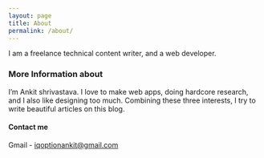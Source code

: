 ```yaml
---
layout: page
title: About
permalink: /about/
---
```


I am a freelance technical content writer, and a web developer.

### More Information about

I’m Ankit shrivastava. I love to make web apps, doing hardcore research, and I also like designing too much.  Combining these three interests, I try to write beautiful articles on this blog.<br>


#### Contact me

Gmail - [iqoptionankit@gmail.com](mailto:iqoptionankit@gmail.com)
